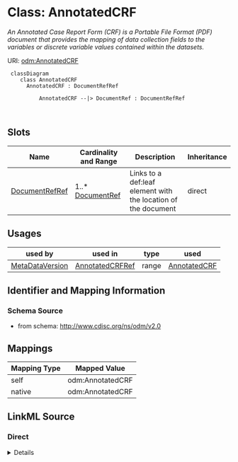 # Class: AnnotatedCRF


_An Annotated Case Report Form (CRF) is a Portable File Format (PDF) document that provides the mapping of data collection fields to the variables or discrete variable values contained within the datasets._





URI: [odm:AnnotatedCRF](http://www.cdisc.org/ns/odm/v2.0/AnnotatedCRF)



```mermaid
 classDiagram
    class AnnotatedCRF
      AnnotatedCRF : DocumentRefRef
        
          AnnotatedCRF --|> DocumentRef : DocumentRefRef
        
      
```




<!-- no inheritance hierarchy -->


## Slots

| Name | Cardinality and Range | Description | Inheritance |
| ---  | --- | --- | --- |
| [DocumentRefRef](DocumentRefRef.md) | 1..* <br/> [DocumentRef](DocumentRef.md) | Links to a def:leaf element with the location of the document | direct |





## Usages

| used by | used in | type | used |
| ---  | --- | --- | --- |
| [MetaDataVersion](MetaDataVersion.md) | [AnnotatedCRFRef](AnnotatedCRFRef.md) | range | [AnnotatedCRF](AnnotatedCRF.md) |






## Identifier and Mapping Information







### Schema Source


* from schema: http://www.cdisc.org/ns/odm/v2.0





## Mappings

| Mapping Type | Mapped Value |
| ---  | ---  |
| self | odm:AnnotatedCRF |
| native | odm:AnnotatedCRF |





## LinkML Source

<!-- TODO: investigate https://stackoverflow.com/questions/37606292/how-to-create-tabbed-code-blocks-in-mkdocs-or-sphinx -->

### Direct

<details>
```yaml
name: AnnotatedCRF
description: An Annotated Case Report Form (CRF) is a Portable File Format (PDF) document
  that provides the mapping of data collection fields to the variables or discrete
  variable values contained within the datasets.
from_schema: http://www.cdisc.org/ns/odm/v2.0
slots:
- DocumentRefRef
slot_usage:
  DocumentRefRef:
    name: DocumentRefRef
    description: Links to a def:leaf element with the location of the document.
    multivalued: true
    list_elements_unique: true
    domain_of:
    - AnnotatedCRF
    - SupplementalDoc
    - Origin
    - CommentDef
    - MethodDef
    range: DocumentRef
    required: true
    minimum_cardinality: 1
class_uri: odm:AnnotatedCRF

```
</details>

### Induced

<details>
```yaml
name: AnnotatedCRF
description: An Annotated Case Report Form (CRF) is a Portable File Format (PDF) document
  that provides the mapping of data collection fields to the variables or discrete
  variable values contained within the datasets.
from_schema: http://www.cdisc.org/ns/odm/v2.0
slot_usage:
  DocumentRefRef:
    name: DocumentRefRef
    description: Links to a def:leaf element with the location of the document.
    multivalued: true
    list_elements_unique: true
    domain_of:
    - AnnotatedCRF
    - SupplementalDoc
    - Origin
    - CommentDef
    - MethodDef
    range: DocumentRef
    required: true
    minimum_cardinality: 1
attributes:
  DocumentRefRef:
    name: DocumentRefRef
    description: Links to a def:leaf element with the location of the document.
    from_schema: http://www.cdisc.org/ns/odm/v2.0
    rank: 1000
    multivalued: true
    list_elements_unique: true
    alias: DocumentRefRef
    owner: AnnotatedCRF
    domain_of:
    - AnnotatedCRF
    - SupplementalDoc
    - Origin
    - CommentDef
    - MethodDef
    range: DocumentRef
    required: true
    minimum_cardinality: 1
class_uri: odm:AnnotatedCRF

```
</details>